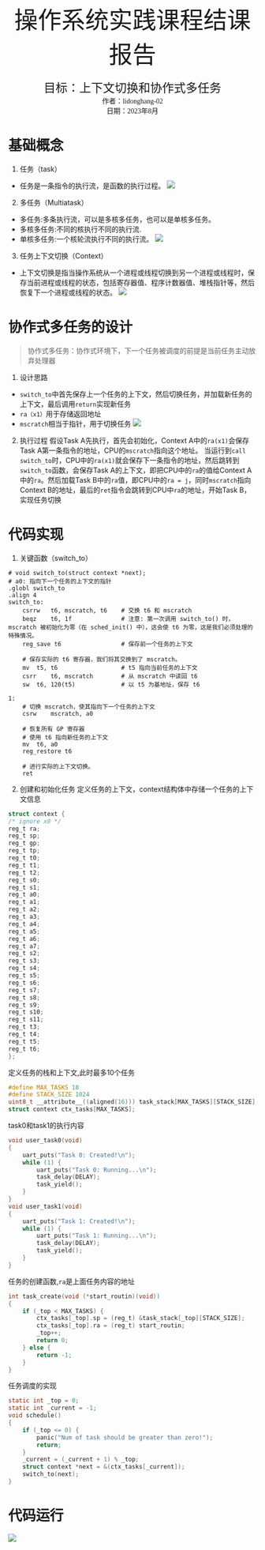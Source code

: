 <p>
    <center><font size=8 face="楷体">操作系统实践课程结课报告</font></center><br>
	<center><font size=5 face="楷体">目标：上下文切换和协作式多任务</font></center>
	<center><font face="楷体">作者：lidonghang-02</font></center>
	<center><font face="楷体">日期：2023年8月</font></center>
</p>

# 基础概念
1. 任务（task）
- 任务是一条指令的执行流，是函数的执行过程。
![](pic/v0.2/Pasted%20image%2020230803162023.png)
2. 多任务（Multiatask）
- 多任务:多条执行流，可以是多核多任务，也可以是单核多任务。
- 多核多任务:不同的核执行不同的执行流.
- 单核多任务:一个核轮流执行不同的执行流。
![](pic/v0.2/Pasted%20image%2020230804093730.png)
3. 任务上下文切换（Context）
- 上下文切换是指当操作系统从一个进程或线程切换到另一个进程或线程时，保存当前进程或线程的状态，包括寄存器值、程序计数器值、堆栈指针等，然后恢复下一个进程或线程的状态。
![](pic/v0.2/Pasted%20image%2020230804093902.png)
# 协作式多任务的设计
> 协作式多任务：协作式环境下，下一个任务被调度的前提是当前任务主动放弃处理器

1. 设计思路
-  `switch_to`中首先保存上一个任务的上下文，然后切换任务，并加载新任务的上下文，最后调用`return`实现新任务
-  `ra（x1）`用于存储返回地址
 - `mscratch`相当于指针，用于切换任务
 ![](pic/v0.2/Pasted%20image%2020230804100005.png)
2. 执行过程
假设Task A先执行，首先会初始化，Context A中的`ra(x1)`会保存Task A第一条指令的地址，CPU的`mscratch`指向这个地址。
当运行到`call switch_to`时，CPU中的`ra(x1)`就会保存下一条指令的地址，然后跳转到`switch_to`函数，会保存Task A的上下文，即把CPU中的`ra`的值给Context A中的`ra`。然后加载Task B中的`ra`值，即CPU中的`ra = j`，同时`mscratch`指向Context B的地址，最后的`ret`指令会跳转到CPU中`ra`的地址，开始Task B，实现任务切换
# 代码实现
1. 关键函数（switch_to）
```assembly
# void switch_to(struct context *next);
# a0: 指向下一个任务的上下文的指针
.globl switch_to
.align 4
switch_to:
	csrrw	t6, mscratch, t6	# 交换 t6 和 mscratch
	beqz	t6, 1f			    # 注意: 第一次调用 switch_to() 时，mscratch 被初始化为零（在 sched_init() 中），这会使 t6 为零，这是我们必须处理的特殊情况。
	reg_save t6			        # 保存前一个任务的上下文

    # 保存实际的 t6 寄存器，我们将其交换到了 mscratch。
	mv	t5, t6	            	# t5 指向当前任务的上下文
	csrr	t6, mscratch	    # 从 mscratch 中读回 t6
	sw	t6, 120(t5)	            # 以 t5 为基地址，保存 t6

1:
	# 切换 mscratch，使其指向下一个任务的上下文
	csrw	mscratch, a0

	# 恢复所有 GP 寄存器
	# 使用 t6 指向新任务的上下文
	mv	t6, a0
	reg_restore t6

	# 进行实际的上下文切换。
	ret
```
2. 创建和初始化任务
定义任务的上下文，context结构体中存储一个任务的上下文信息
```c
struct context {
/* ignore x0 */
reg_t ra;
reg_t sp;
reg_t gp;
reg_t tp;
reg_t t0;
reg_t t1;
reg_t t2;
reg_t s0;
reg_t s1;
reg_t a0;
reg_t a1;
reg_t a2;
reg_t a3;
reg_t a4;
reg_t a5;
reg_t a6;
reg_t a7;
reg_t s2;
reg_t s3;
reg_t s4;
reg_t s5;
reg_t s6;
reg_t s7;
reg_t s8;
reg_t s9;
reg_t s10;
reg_t s11;
reg_t t3;
reg_t t4;
reg_t t5;
reg_t t6;
};
```
定义任务的栈和上下文,此时最多10个任务
```c
#define MAX_TASKS 10
#define STACK_SIZE 1024
uint8_t __attribute__((aligned(16))) task_stack[MAX_TASKS][STACK_SIZE];
struct context ctx_tasks[MAX_TASKS];
```
task0和task1的执行内容
```c
void user_task0(void)
{
	uart_puts("Task 0: Created!\n");
	while (1) {
		uart_puts("Task 0: Running...\n");
		task_delay(DELAY);
		task_yield();
	}
}
void user_task1(void)
{
	uart_puts("Task 1: Created!\n");
	while (1) {
		uart_puts("Task 1: Running...\n");
		task_delay(DELAY);
		task_yield();
	}
}
```
任务的创建函数,`ra`是上面任务内容的地址
```c
int task_create(void (*start_routin)(void))
{
	if (_top < MAX_TASKS) {
		ctx_tasks[_top].sp = (reg_t) &task_stack[_top][STACK_SIZE];
		ctx_tasks[_top].ra = (reg_t) start_routin;
		_top++;
		return 0;
	} else {
		return -1;
	}
}
```
任务调度的实现
```c
static int _top = 0;
static int _current = -1;
void schedule()
{
	if (_top <= 0) {
		panic("Num of task should be greater than zero!");
		return;
	}
	_current = (_current + 1) % _top;
	struct context *next = &(ctx_tasks[_current]);
	switch_to(next);
}
```
# 代码运行
![](pic/v0.2/Pasted%20image%2020230804103108.png)


